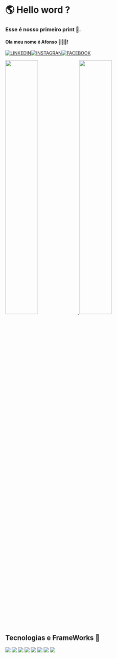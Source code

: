 # 🌎 Hello word ? 
### Esse é nosso primeiro print 🐾.
#### Ola meu nome é Afonso 👋🏻😀!


[![LINKEDIN](https://img.shields.io/badge/LinkedIn-0077B5?style=for-the-badge&logo=linkedin&logoColor=white)](https://www.linkedin.com/in/afonso-silva-09b63b272?utm_source=share&utm_campaign=share_via&utm_content=profile&utm_medium=android_app)[![INSTAGRAN](https://img.shields.io/badge/Instagram-E4405F?style=for-the-badge&logo=instagram&logoColor=white)](https://www.instagram.com/afonsos_s?utm_source=qr&igsh=MXEzbXBhdGNwMGt4aw==)[![FACEBOOK](https://img.shields.io/badge/Facebook-1877F2?style=for-the-badge&logo=facebook&logoColor=white)](https://www.facebook.com/profile.php?id=100073600873274&locale=pt_BR)

<div align="start">
  <a href="https://github.com/Afonso-Front-End/github-readme-stats">
    <img width="45%" src="https://github-readme-stats.vercel.app/api?username=Afonso-Front-End" />
  </a>
  <a href="https://github.com/Afonso-Front-End/convoychat">
    <img width="45%" src="https://github-readme-stats.vercel.app/api/top-langs?username=Afonso-Front-End&layout=compact&langs_count=8&card_width=320" />
  </a>
</div>

## Tecnologias e FrameWorks 🚀

<div>
  <img src="https://img.shields.io/badge/HTML5-E34F26?style=for-the-badge&logo=html5&logoColor=white"/>
  <img src="https://img.shields.io/badge/CSS3-1572B6?style=for-the-badge&logo=css3&logoColor=white"/>
  <img src="https://img.shields.io/badge/JavaScript-F7DF1E?style=for-the-badge&logo=javascript&logoColor=black"/>
  <img src="https://img.shields.io/badge/Node.js-43853D?style=for-the-badge&logo=node.js&logoColor=white"/>
  <img src="https://img.shields.io/badge/Express.js-404D59?style=for-the-badge"/>
  <img src="https://img.shields.io/badge/React-20232A?style=for-the-badge&logo=react&logoColor=61DAFB"/>
  <img src="https://img.shields.io/badge/MySQL-00000F?style=for-the-badge&logo=mysql&logoColor=white"/>
  <img src="https://img.shields.io/badge/json%20web%20tokens-323330?style=for-the-badge&logo=json-web-tokens&logoColor=pink"/>
</div>


